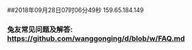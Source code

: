 ##2018年09月28日07时06分49秒 159.65.184.149
### 兔友常见问题及解答: https://github.com/wanggonging/d/blob/w/FAQ.md
